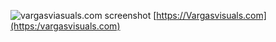 ![vargasviasuals.com screenshot](https://image.ibb.co/jpy8Ob/vargasvisuals_com.png"VargasVisuals.com")
[https://Vargasvisuals.com](https:/vargasvisuals.com)
